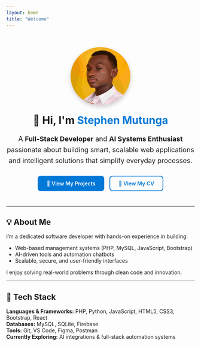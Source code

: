 ```yaml
---
layout: home
title: "Welcome"
---
```


<div align ="center" style="margin-top: 50px; margin-bottom: 40px;">

  <img src="/assets/img/profile.jpg" alt="Stephen Mutunga" width="160" style="border-radius: 50%; box-shadow: 0 4px 12px rgba(0,0,0,0.2);"/>

  <h1 style="margin-top: 20px;">👋 Hi, I'm <span style="color:#0078D7;">Stephen Mutunga</span></h1>

  <p style="font-size: 18px; max-width: 600px; margin: 10px auto; line-height: 1.6;">
    A <strong>Full-Stack Developer</strong> and <strong>AI Systems Enthusiast</strong> passionate about
    building smart, scalable web applications and intelligent solutions that simplify everyday processes.
  </p>

  <div style="margin-top: 25px;">
    <a href="/projects/" style="display:inline-block; background:#0078D7; color:#fff; padding:12px 24px; border-radius:8px; text-decoration:none; font-weight:600; margin-right:10px;">
      🚀 View My Projects
    </a>
    <a href="/cv/" style="display:inline-block; border:2px solid #0078D7; color:#0078D7; padding:10px 22px; border-radius:8px; text-decoration:none; font-weight:600;">
      📄 View My CV
    </a>
  </div>

</div>

---

## 💡 About Me

I’m a dedicated software developer with hands-on experience in building:
- Web-based management systems (PHP, MySQL, JavaScript, Bootstrap)
- AI-driven tools and automation chatbots
- Scalable, secure, and user-friendly interfaces

I enjoy solving real-world problems through clean code and innovation.

---

## 🧠 Tech Stack

**Languages & Frameworks:** PHP, Python, JavaScript, HTML5, CSS3, Bootstrap, React  
**Databases:** MySQL, SQLite, Firebase  
**Tools:** Git, VS Code, Figma, Postman  
**Currently Exploring:** AI integrations & full-stack automation systems
